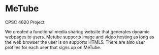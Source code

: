 # MeTube
CPSC 4620 Project

We created a functional media sharing website that generates dynamic webpages to users. Metube supports image and video hosting as long as the web browser the user is on supports HTML5. There are also user profiles for each user that signs up on MeTube.
